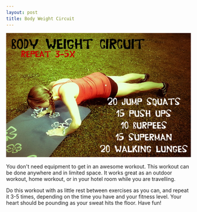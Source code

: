 ```yaml
---
layout: post
title: Body Weight Circuit 
---
```


![Body Weight Workout](/images/body_weight_workout.jpg)

You don't need equipment to get in an awesome workout. This workout can be done anywhere and in limited space. It works great as an outdoor workout, home workout, or in your hotel room while you are travelling. 

Do this workout with as little rest between exercises as you can, and repeat it 3-5 times, depending on the time you have and your fitness level. Your heart should be pounding as your sweat hits the floor. Have fun! 
